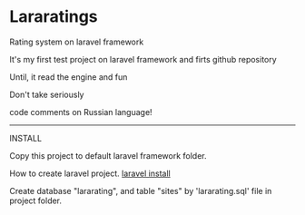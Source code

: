 Lararatings
===========

Rating system on laravel framework

It's my first test project on laravel framework and firts github repository

Until, it read the engine and fun

Don't take seriously

code comments on Russian language!

-----------
INSTALL

Copy this project to default laravel framework folder.

How to create laravel project. 
<a href="http://laravel.com/docs/installation">laravel install</a>

<!--Or copy project to server folder and make "composer install" in your console.-->

Create database "lararating", and table "sites" by 'lararating.sql' file in project folder.  


